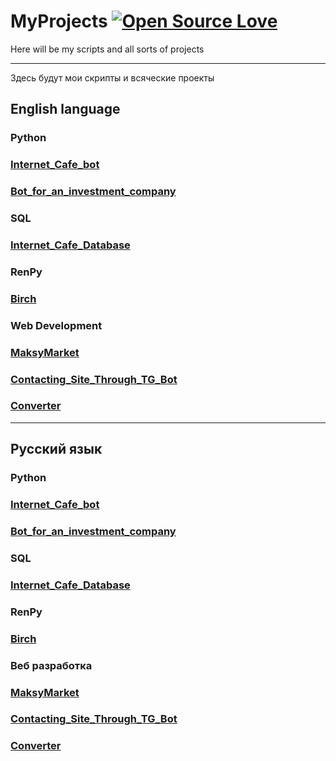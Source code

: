 # MyProjects [![Open Source Love](https://firstcontributions.github.io/open-source-badges/badges/open-source-v1/open-source.png)](https://github.com/firstcontributions/open-source-badges)
Here will be my scripts and all sorts of projects

_____________________________

Здесь будут мои скрипты и всяческие проекты

## English language
### Python 
### [Internet_Cafe_bot](Python/Telebots/Internet_cafe_bot_en.md)
### [Bot_for_an_investment_company](Python/Telebots/Bot_for_an_investment_company/Bot_for_an_investment_company_en.md)
### SQL
### [Internet_Cafe_Database](SQL/Internet_cafe/Internet_cafe_database_en.md)
### RenPy
### [Birch](RenPy/Birch_Scripts/Birch_Doc_en.md)
### Web Development
### [MaksyMarket](Web_development/MaksyMarket/MaksyMarket_en.md)
### [Сontacting_Site_Through_TG_Bot](Web_development/Сontacting_Site_Through_TG_Bot/Сontacting_Site_Through_TG_Bot_EN.md)
### [Converter](Web_development/Converter/Converter_en.md)

_____________________________

## Русский язык
### Python
### [Internet_Cafe_bot](Python/Telebots/Internet_cafe_bot_ru.md)
### [Bot_for_an_investment_company](Python/Telebots/Bot_for_an_investment_company/Bot_for_an_investment_company_ru.md)
### SQL
### [Internet_Cafe_Database](SQL/Internet_cafe/Internet_cafe_database_ru.md)
### RenPy
### [Birch](RenPy/Birch_Scripts/Birch_Doc_ru.md)
### Веб разработка
### [MaksyMarket](Web_development/MaksyMarket/MaksyMarket_ru.md)
### [Сontacting_Site_Through_TG_Bot](Web_development/Сontacting_Site_Through_TG_Bot/Сontacting_Site_Through_TG_Bot_RU.md)
### [Converter](Web_development/Converter/Converter_ru.md)